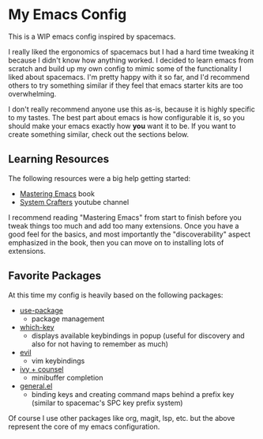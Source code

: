 # My Emacs Config

This is a WIP emacs config inspired by spacemacs. 

I really liked the ergonomics of spacemacs but I had a hard time tweaking it because I didn't know how anything worked. I decided to learn emacs from scratch and build up my own config to mimic some of the functionality I liked about spacemacs. I'm pretty happy with it so far, and I'd recommend others to try something similar if they feel that emacs starter kits are too overwhelming.

I don't really recommend anyone use this as-is, because it is highly specific to my tastes. The best part about emacs is how configurable it is, so you should make your emacs exactly how **you** want it to be. If you want to create something similar, check out the sections below.

## Learning Resources

The following resources were a big help getting started:

* [Mastering Emacs](https://www.masteringemacs.org/) book
* [System Crafters](https://www.youtube.com/c/SystemCrafters/videos) youtube channel

I recommend reading "Mastering Emacs" from start to finish before you tweak things too much and add too many extensions. Once you have a good feel for the basics, and most importantly the "discoverability" aspect emphasized in the book, then you can move on to installing lots of extensions.

## Favorite Packages

At this time my config is heavily based on the following packages:

* [use-package](https://github.com/jwiegley/use-package)
  * package management
* [which-key](https://github.com/justbur/emacs-which-key)
  * displays available keybindings in popup (useful for discovery and also for not having to remember as much)
* [evil](https://github.com/emacs-evil/evil)
  * vim keybindings
* [ivy + counsel](https://github.com/abo-abo/swiper)
  * minibuffer completion
* [general.el](https://github.com/noctuid/general.el)
  * binding keys and creating command maps behind a prefix key (similar to spacemac's SPC key prefix system)

Of course I use other packages like org, magit, lsp, etc. but the above represent the core of my emacs configuration.
